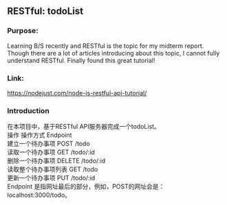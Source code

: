 ## RESTful: todoList

### Purpose:
Learning B/S recently and RESTful is the topic for my midterm report. Though there are a lot of articles introducing about this topic, I cannot fully understand RESTful. Finally found this great tutorial! 

### Link:
https://nodejust.com/node-js-restful-api-tutorial/

### Introduction
在本项目中，基于RESTful API服务器完成一个todoList。  
操作					操作方式		Endpoint  
建立一个待办事项		POST		/todo  
读取一个待办事项		GET			/todo/:id  
删除一个待办事项		DELETE		/todo/:id  
读取整个待办事项列表	GET			/todo  
更新一个待办事项		PUT			/todo/:id  
Endpoint 是指网址最后的部分，例如，POST的网址会是：localhost:3000/todo。  
